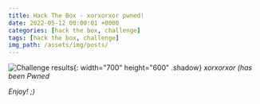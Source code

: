 ```yaml
---
title: Hack The Box - xorxorxor pwned!
date: 2022-05-12 00:00:01 +0000
categories: [hack the box, challenge]
tags: [hack the box, challenge]
img_path: /assets/img/posts/
---
```


![Challenge results](owned-xorxorxor.png){: width="700" height="600" .shadow}
*xorxorxor (has been Pwned*

*Enjoy! ;)*
